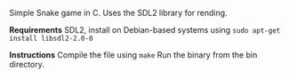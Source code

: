 Simple Snake game in C. Uses the SDL2 library for rending.

**Requirements**
SDL2, install on Debian-based systems using `` sudo apt-get install libsdl2-2.0-0 ``

**Instructions**
Compile the file using ``make``
Run the binary from the bin directory.
